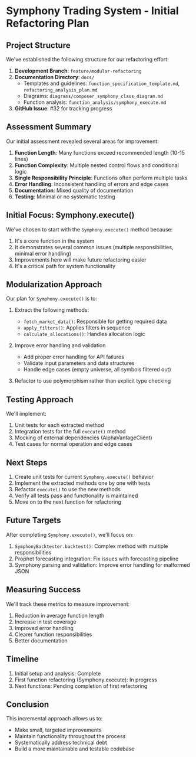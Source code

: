 # Symphony Trading System - Initial Refactoring Plan

## Project Structure

We've established the following structure for our refactoring effort:

1. **Development Branch**: `feature/modular-refactoring`
2. **Documentation Directory**: `docs/`
   - Templates and guidelines: `function_specification_template.md`, `refactoring_analysis_plan.md`
   - Diagrams: `diagrams/composer_symphony_class_diagram.md`
   - Function analysis: `function_analysis/symphony_execute.md`
3. **GitHub Issue**: #32 for tracking progress

## Assessment Summary

Our initial assessment revealed several areas for improvement:

1. **Function Length**: Many functions exceed recommended length (10-15 lines)
2. **Function Complexity**: Multiple nested control flows and conditional logic
3. **Single Responsibility Principle**: Functions often perform multiple tasks
4. **Error Handling**: Inconsistent handling of errors and edge cases
5. **Documentation**: Mixed quality of documentation
6. **Testing**: Minimal or no systematic testing

## Initial Focus: Symphony.execute()

We've chosen to start with the `Symphony.execute()` method because:

1. It's a core function in the system
2. It demonstrates several common issues (multiple responsibilities, minimal error handling)
3. Improvements here will make future refactoring easier
4. It's a critical path for system functionality

## Modularization Approach

Our plan for `Symphony.execute()` is to:

1. Extract the following methods:
   - `fetch_market_data()`: Responsible for getting required data
   - `apply_filters()`: Applies filters in sequence
   - `calculate_allocations()`: Handles allocation logic
   
2. Improve error handling and validation
   - Add proper error handling for API failures
   - Validate input parameters and data structures
   - Handle edge cases (empty universe, all symbols filtered out)

3. Refactor to use polymorphism rather than explicit type checking

## Testing Approach

We'll implement:

1. Unit tests for each extracted method
2. Integration tests for the full `execute()` method
3. Mocking of external dependencies (AlphaVantageClient)
4. Test cases for normal operation and edge cases

## Next Steps

1. Create unit tests for current `Symphony.execute()` behavior
2. Implement the extracted methods one by one with tests
3. Refactor `execute()` to use the new methods
4. Verify all tests pass and functionality is maintained
5. Move on to the next function for refactoring

## Future Targets

After completing `Symphony.execute()`, we'll focus on:

1. `SymphonyBacktester.backtest()`: Complex method with multiple responsibilities
2. Prophet forecasting integration: Fix issues with forecasting pipeline
3. Symphony parsing and validation: Improve error handling for malformed JSON

## Measuring Success

We'll track these metrics to measure improvement:

1. Reduction in average function length
2. Increase in test coverage
3. Improved error handling
4. Clearer function responsibilities
5. Better documentation

## Timeline

1. Initial setup and analysis: Complete
2. First function refactoring (Symphony.execute): In progress
3. Next functions: Pending completion of first refactoring

## Conclusion

This incremental approach allows us to:
- Make small, targeted improvements
- Maintain functionality throughout the process
- Systematically address technical debt
- Build a more maintainable and testable codebase
